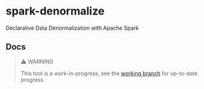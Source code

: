 # spark-denormalize

Declarative Data Denormalization with Apache Spark

## Docs

> ⚠️ WARNING
> 
> This tool is a work-in-progress, see the [working branch](https://github.com/spark-denormalize/spark-denormalize/tree/working) for up-to-date progress.